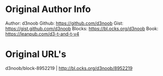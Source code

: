 # Original Author Info
Author: d3noob
Github: https://github.com/d3noob
Gist: https://gist.github.com/d3noob
Blocks: https://bl.ocks.org/d3noob
Book: https://leanpub.com/d3-t-and-t-v4

# Original URL's
d3noob/block-8952219 | http://bl.ocks.org/d3noob/8952219
